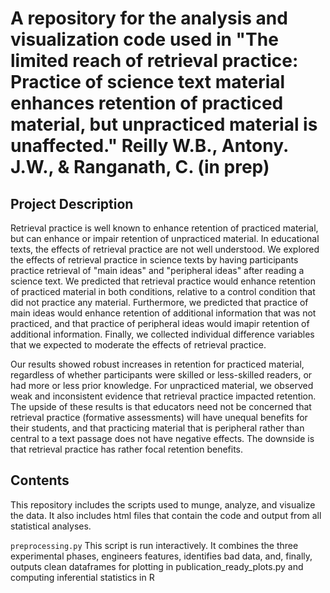 # A repository for the analysis and visualization code used in "The limited reach of retrieval practice: Practice of science text material enhances retention of practiced material, but unpracticed material is unaffected." Reilly W.B., Antony. J.W., & Ranganath, C. (in prep)

## Project Description

Retrieval practice is well known to enhance retention of practiced material, but can enhance or impair retention of unpracticed material. In educational texts, the effects of retrieval practice are not well understood. We explored the effects of retrieval practice in science texts by having participants practice retrieval of "main ideas" and "peripheral ideas" after reading a science text. We predicted that retrieval practice would enhance retention of practiced material in both conditions, relative to a control condition that did not practice any material. Furthermore, we predicted that practice of main ideas would enhance retention of additional information that was not practiced, and that practice of peripheral ideas would imapir retention of additional information. Finally, we collected individual difference variables that we expected to moderate the effects of retrieval practice. 

Our results showed robust increases in retention for practiced material, regardless of whether participants were skilled or less-skilled readers, or had more or less prior knowledge. For unpracticed material, we observed weak and inconsistent evidence that retrieval practice impacted retention. The upside of these results is that educators need not be concerned that retrieval practice (formative assessments) will have unequal benefits for their students, and that practicing material that is peripheral rather than central to a text passage does not have negative effects. The downside is that retrieval practice has rather focal retention benefits.

## Contents

This repository includes the scripts used to munge, analyze, and visualize the data. It also includes html files that contain the code and output from all statistical analyses.  

`preprocessing.py` This script is run interactively. It combines the three experimental phases, engineers features, identifies bad data, and, finally, outputs clean dataframes for plotting in publication_ready_plots.py and computing inferential statistics in R



